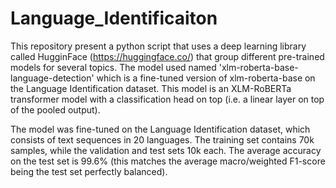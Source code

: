 # Language_Identificaiton

This repository present a python script that uses a deep learning library called HugginFace (https://huggingface.co/) that group different pre-trained 
models for several topics. The model used named 'xlm-roberta-base-language-detection' which is a fine-tuned version of xlm-roberta-base on the Language 
Identification dataset.
This model is an XLM-RoBERTa transformer model with a classification head on top (i.e. a linear layer on top of the pooled output).

The model was fine-tuned on the Language Identification dataset, which consists of text sequences in 20 languages. The training set contains 70k samples, while the validation and test sets 10k each. The average accuracy on the test set is 99.6% (this matches the average macro/weighted F1-score being the test set perfectly balanced).
